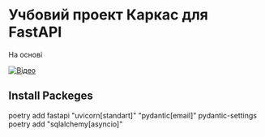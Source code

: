 # Учбовий проект Каркас для FastAPI

На основі 


[![Відео](http://img.youtube.com/vi/XWJWJfTWjSs/0.jpg)](https://www.youtube.com/watch?v=XWJWJfTWjSs&list=PLYnH8mpFQ4akzzS1D9IHkMuXacb-bD4Cl&index=10)


## Install Packeges

poetry add fastapi "uvicorn[standart]" "pydantic[email]" pydantic-settings
poetry add "sqlalchemy[asyncio]"

